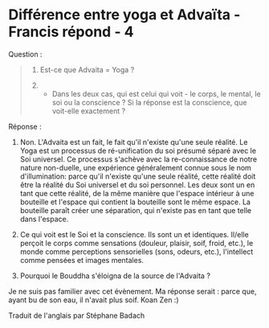 # Différence entre yoga et Advaïta - Francis répond - 4

Question :

>1. Est-ce que Advaita = Yoga ?
>
>2. - Dans les deux cas, qui est celui qui voit - le corps, le mental, le soi ou la conscience ? Si la réponse est la conscience, que voit-elle exactement ?

Réponse :

1. Non. L'Advaita est un fait, le fait qu'il n'existe qu'une seule réalité. Le Yoga est un processus de ré-unification du soi présumé séparé avec le Soi universel. Ce processus s'achève avec la re-connaissance de notre nature non-duelle, une expérience généralement connue sous le nom d'illumination: parce qu'il n'existe qu'une seule réalité, cette réalité doit être la réalité du Soi universel et du soi personnel. Les deux sont un en tant que cette réalité, de la même manière que l'espace intérieur à une bouteille et l'espace qui contient la bouteille sont le même espace. La bouteille paraît créer une séparation, qui n'existe pas en tant que telle dans l'espace.

2. Ce qui voit est le Soi et la conscience. Ils sont un et identiques. Il/elle perçoit le corps comme sensations (douleur, plaisir, soif, froid, etc.), le monde comme perceptions sensorielles (sons, odeurs, etc.), l'intellect comme pensées et images mentales.

3. Pourquoi le Bouddha s'éloigna de la source de l'Advaita ?

Je ne suis pas familier avec cet évènement. Ma réponse serait : parce que, ayant bu de son eau, il n'avait plus soif. Koan Zen :)

Traduit de l'anglais par Stéphane Badach

